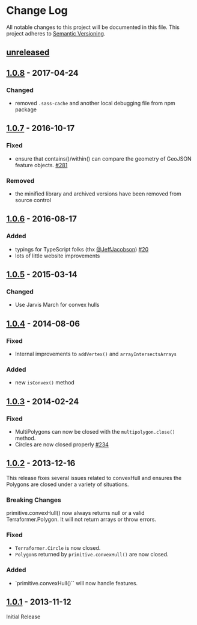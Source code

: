 # Change Log
All notable changes to this project will be documented in this file.
This project adheres to [Semantic Versioning](http://semver.org/).

## [unreleased]

## [1.0.8] - 2017-04-24

### Changed
* removed `.sass-cache` and another local debugging file from npm package

## [1.0.7] - 2016-10-17

### Fixed
* ensure that contains()/within() can compare the geometry of GeoJSON feature objects. [#281](https://github.com/Esri/Terraformer/issues/281)

### Removed
* the minified library and archived versions have been removed from source control

## [1.0.6] - 2016-08-17

### Added
* typings for TypeScript folks (thx [@JeffJacobson](https://github.com/JeffJacobson)) [#20](https://github.com/Esri/terraformer-wkt-parser/pull/20)
* lots of little website improvements

## [1.0.5] - 2015-03-14

### Changed

* Use Jarvis March for convex hulls

## [1.0.4] - 2014-08-06

### Fixed

* Internal improvements to `addVertex()` and `arrayIntersectsArrays`

### Added

* new `isConvex()` method

## [1.0.3] - 2014-02-24

### Fixed

* MultiPolygons can now be closed with the `multipolygon.close()` method.
* Circles are now closed properly [#234](https://github.com/Esri/Terraformer/pull/234)

## [1.0.2] - 2013-12-16

This release fixes several issues related to convexHull and ensures the Polygons are closed under a variety of situations.

### Breaking Changes

primitive.convexHull() now always returns null or a valid Terraformer.Polygon. It will not return arrays or throw errors.

### Fixed

* `Terraformer.Circle` is now closed.
* `Polygon`s returned by `primitive.convexHull()` are now closed.

### Added

* `primitive.convexHull()`` will now handle features.

## [1.0.1] - 2013-11-12

Initial Release

[unreleased]: https://github.com/Esri/Terraformer/compare/v1.0.8...HEAD
[1.0.8]: https://github.com/Esri/Terraformer/compare/v1.0.7...v1.0.8
[1.0.7]: https://github.com/Esri/Terraformer/compare/v1.0.6...v1.0.7
[1.0.6]: https://github.com/Esri/Terraformer/compare/v1.0.5...v1.0.6
[1.0.5]: https://github.com/Esri/Terraformer/compare/v1.0.4...v1.0.5
[1.0.4]: https://github.com/Esri/Terraformer/compare/v1.0.3...v1.0.4
[1.0.3]: https://github.com/Esri/Terraformer/compare/v1.0.2...v1.0.3
[1.0.2]: https://github.com/Esri/Terraformer/compare/v1.0.1...v1.0.2
[1.0.1]: https://github.com/Esri/Terraformer/releases/tag/v1.0.1
